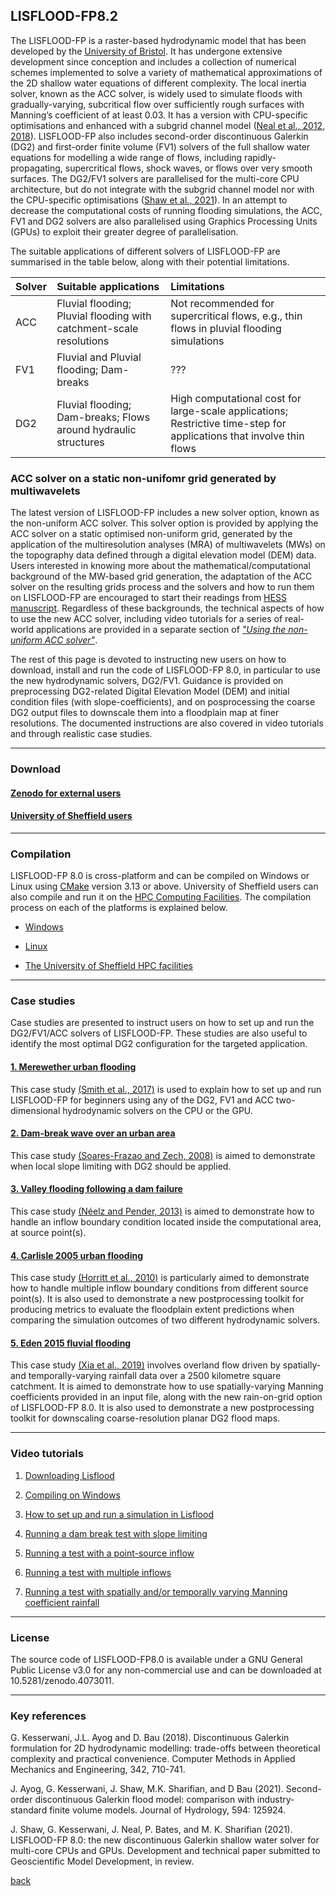 
## LISFLOOD-FP8.2 

The LISFLOOD-FP is a raster-based hydrodynamic model that has been developed by the [University of Bristol](http://www.bristol.ac.uk/geography/research/hydrology/models/lisflood/). It has undergone extensive development since conception and includes a collection of numerical schemes implemented to solve a variety of mathematical approximations of the 2D shallow water equations of different complexity. The local inertia solver, known as the ACC solver, is widely used to simulate floods with gradually-varying, subcritical flow over sufficiently rough surfaces with Manning’s coefficient of at least 0.03. It has a version with CPU-specific optimisations and enhanced with a subgrid channel model ([Neal et al., 2012](https://agupubs.onlinelibrary.wiley.com/doi/10.1029/2012WR012514), [2018](https://www.sciencedirect.com/science/article/pii/S1364815217307478)). LISFLOOD-FP also includes second-order discontinuous Galerkin (DG2) and first-order finite volume (FV1) solvers of the full shallow water equations for modelling a wide range of flows, including rapidly-propagating, supercritical flows, shock waves, or flows over very smooth surfaces. The DG2/FV1 solvers are parallelised for the multi-core CPU architecture, but do not integrate with the subgrid channel model nor with the CPU-specific optimisations ([Shaw et al., 2021](https://gmd.copernicus.org/preprints/gmd-2020-340/)). In an attempt to decrease the computational costs of running flooding simulations, the ACC, FV1 and DG2 solvers are also parallelised using Graphics Processing Units (GPUs) to exploit their greater degree of parallelisation. 

The suitable applications of different solvers of LISFLOOD-FP are summarised in the table below, along with their potential limitations.  

<!--
The LISFLOOD-FP hydrodynamic model developed by the [University of Bristol](http://www.bristol.ac.uk/geography/research/hydrology/models/lisflood/) already includes a solver with local inertia, or ‘gravity wave’ formulation, known as the ACC solver, and a solver with the diffusive wave, or ‘zero-inertia’ formulation, known as the ATS solver. The ACC solver is widely used to simulate floods with gradually-varying, subcritical flow over sufficiently rough surfaces with Manning’s coefficient of at least 0.03. It has a version with CPU-specific optimisations and enhanced with a subgrid channel model ([Neal et al., 2012](https://agupubs.onlinelibrary.wiley.com/doi/10.1029/2012WR012514), [2018](https://www.sciencedirect.com/science/article/pii/S1364815217307478)). Please contact [University of Bristol](http://www.bristol.ac.uk/geography/research/hydrology/models/lisflood/) for any advice related to the ACC solver.   
-->

<!-- 
### New DG2/FV1 solvers on multi-core CPU 
The new version, LISFLOOD-FP 8.0, includes second-order discontinuous Galerkin (DG2) and first-order finite volume (FV1) solvers of the two-dimensional shallow water equations for modelling a wide range of flows, including rapidly-propagating, supercritical flows, shock waves, or flows over very smooth surfaces. The new DG2/FV1 solvers are purely two-dimensional and parallelised for the multi-core CPU architecture, but do not integrate with the subgrid channel model nor with the CPU-specific optimisations ([Shaw et al., 2021](https://gmd.copernicus.org/preprints/gmd-2020-340/)).
-->

<!-- 
### New GPU solvers 
The new DG2/FV1 solvers are also parallelised within a new Nvidia GPU architecture and can run existing LISFLOOD-FP modelling scenarios without modification. The [user manual of LISFLOOD-FP](https://drive.google.com/file/d/1Yk5txMWWfSqPcPOqjQh30XLSp8Sypy1M/view?usp=sharing) has been updated to further offer guidance about how to parametrise the code to run on the GPU, in particular for the DG2/FV1 solvers. Users interested in knowing more about the mathematical/computational background of the DG2/FV1 solvers and how to run them on LISFLOOD-FP are encouraged to start their readings from [Shaw et al. (2021)](https://gmd.copernicus.org/preprints/gmd-2020-340/).
 -->





   | Solver | Suitable applications | Limitations  |
   | :---         | :---      | :--- |
   | ACC   | Fluvial flooding; Pluvial flooding with catchment-scale resolutions      | Not recommended for supercritical flows, e.g., thin flows in pluvial flooding simulations    |
   | FV1     | Fluvial and Pluvial flooding; Dam-breaks       | ???    |
   | DG2     | Fluvial flooding; Dam-breaks; Flows around hydraulic structures       | High computational cost for large-scale applications; Restrictive time-step for applications that involve thin flows    |


### ACC solver on a static non-unifomr grid generated by multiwavelets
The latest version of LISFLOOD-FP includes a new solver option, known as the non-uniform ACC solver. This solver option is provided by applying the ACC solver on a static optimised non-uniform grid, generated by the application of the multiresolution analyses (MRA) of multiwavelets (MWs) on the topography data defined through a digital elevation model (DEM) data. Users interested in knowing more about the mathematical/computational background of the MW-based grid generation, the adaptation of the ACC solver on the resulting grids process and the solvers and how to run them on LISFLOOD-FP are encouraged to start their readings from [HESS manuscript](https://www.hydrology-and-earth-system-sciences.net/). Regardless of these backgrounds, the technical aspects of how to use the new ACC solver, including video tutorials for a series of real-world applications are provided in a separate section of [*"Using the non-uniform ACC solver"*](/ACC_NU.md). 



The rest of this page is devoted to instructing new users on how to download, install and run the code of LISFLOOD-FP 8.0, in particular to use the new hydrodynamic solvers, DG2/FV1. Guidance is provided on preprocessing DG2-related Digital Elevation Model (DEM) and initial condition files (with slope-coefficients), and on posprocessing the coarse DG2 output files to downscale them into a floodplain map at finer resolutions. The documented instructions are also covered in video tutorials and through realistic case studies. 

***

### Download  

#### [Zenodo for external users](./Zenodo.md)


#### [University of Sheffield users](./UoS_HPC.md) 


***


### Compilation   
LISFLOOD-FP 8.0 is cross-platform and can be compiled on Windows or Linux using [CMake](https://cmake.org/) version 3.13 or above. University of Sheffield users can also compile and run it on the [HPC Computing Facilities](https://www.sheffield.ac.uk/it-services/research/hpc-facilities). The compilation process on each of the platforms is explained below.

- [Windows](/compile_win.md)
  

- [Linux](/compile_lin.md)


- [The University of Sheffield HPC facilities](/compile_hpc.md) 

***


### Case studies 
Case studies are presented to instruct users on how to set up and run the DG2/FV1/ACC solvers of LISFLOOD-FP. These studies are also useful to identify the most optimal DG2 configuration for the targeted application.


#### [1. Merewether urban flooding](./Merewether.md)
This case study [(Smith et al., 2017)](https://www.tandfonline.com/doi/abs/10.1080/15715124.2016.1193510) is used to explain how to set up and run LISFLOOD-FP for beginners using any of the DG2, FV1 and ACC two-dimensional hydrodynamic solvers on the CPU or the GPU.  


#### [2. Dam-break wave over an urban area](./25_Blocks.md) 
This case study [(Soares-Frazao and Zech, 2008)](https://www.tandfonline.com/doi/abs/10.3826/jhr.2008.3164) is aimed to demonstrate when local slope limiting with DG2 should be applied. 


#### [3. Valley flooding following a dam failure](./EnvAcy5.md)  
This case study [(Néelz and Pender, 2013)](https://consult.environment-agency.gov.uk/engagement/bostonbarriertwao/results/appendix-6---neelz--s.---pender--g.--2013--benchmarking-the-latest-generation-of-2d-hydraulic-modelling-packages.-bristol_environment-agency.pdf) is aimed to demonstrate how to handle an inflow boundary condition located inside the computational area, at source point(s).


#### [4. Carlisle 2005 urban flooding](./Carlistle_flooding.md)
This case study [(Horritt et al., 2010)](https://www.icevirtuallibrary.com/doi/pdf/10.1680/wama.2010.163.6.273) is particularly aimed to demonstrate how to handle multiple inflow boundary conditions from different source point(s). It is also used to demonstrate a new postprocessing toolkit for producing metrics to evaluate the floodplain extent predictions when comparing the simulation outcomes of two different hydrodynamic solvers.


#### [5. Eden 2015 fluvial flooding](./Desmond_Eden2015.md)  
This case study [(Xia et al., 2019)](https://www.sciencedirect.com/science/article/abs/pii/S030917081930243X) involves overland flow driven by spatially- and temporally-varying rainfall data over a 2500 kilometre square catchment. It is aimed to demonstrate how to use spatially-varying Manning coefficients provided in an input file, along with the new rain-on-grid option of LISFLOOD-FP 8.0. It is also used to demonstrate a new postprocessing toolkit for downscaling coarse-resolution planar DG2 flood maps.


***

### Video tutorials

1. [Downloading Lisflood](https://youtu.be/qHbt2eNhDgo)

2. [Compiling on Windows](https://youtu.be/cNpeCDQXHCs)

3. [How to set up and run a simulation in Lisflood](https://youtu.be/QENBvUGzoEk)

4. [Running a dam break test with slope limiting](https://youtu.be/p_fuxHsManM)

5. [Running a test with a point-source inflow](https://youtu.be/T21Can8f4Zg)

6. [Running a test with multiple inflows](https://youtu.be/Im7k70E1jLY)

7. [Running a test with spatially and/or temporally varying Manning coefficient rainfall](https://youtu.be/eOA4Vgsf9bY)

***

### License 
The source code of LISFLOOD-FP8.0 is available under a GNU General Public License v3.0 for any non-commercial use and can be downloaded at 10.5281/zenodo.4073011.

***

### Key references 
G. Kesserwani, J.L. Ayog and D. Bau (2018). Discontinuous Galerkin formulation for 2D hydrodynamic modelling: trade-offs between theoretical complexity and practical convenience. Computer Methods in Applied Mechanics and Engineering, 342, 710-741.

J. Ayog, G. Kesserwani, J. Shaw, M.K. Sharifian, and D Bau (2021). Second-order discontinuous Galerkin flood model: comparison with industry-standard finite volume models. Journal of Hydrology, 594: 125924.

J. Shaw, G. Kesserwani, J. Neal, P. Bates, and M. K. Sharifian (2021). LISFLOOD-FP 8.0: the new discontinuous Galerkin shallow water solver for multi-core CPUs and GPUs. Development and technical paper submitted to Geoscientific Model Development, in review.




[back](/Developments.md)

